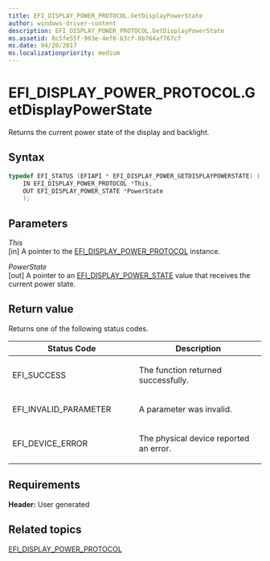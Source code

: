 ```yaml
---
title: EFI_DISPLAY_POWER_PROTOCOL.GetDisplayPowerState
author: windows-driver-content
description: EFI_DISPLAY_POWER_PROTOCOL.GetDisplayPowerState
ms.assetid: 8c5fe55f-903e-4ef0-b3cf-8b764af767cf
ms.date: 04/20/2017
ms.localizationpriority: medium
---
```


# EFI\_DISPLAY\_POWER\_PROTOCOL.GetDisplayPowerState


Returns the current power state of the display and backlight.

## Syntax


```cpp
typedef EFI_STATUS (EFIAPI * EFI_DISPLAY_POWER_GETDISPLAYPOWERSTATE) (
    IN EFI_DISPLAY_POWER_PROTOCOL *This,
    OUT EFI_DISPLAY_POWER_STATE *PowerState 
    );
```

## Parameters


<a href="" id="this"></a>*This*  
\[in\] A pointer to the [EFI\_DISPLAY\_POWER\_PROTOCOL](efi-display-power-protocol.md) instance.

<a href="" id="powerstate"></a>*PowerState*  
\[out\] A pointer to an [EFI\_DISPLAY\_POWER\_STATE](efi-display-power-state.md) value that receives the current power state.

## Return value


Returns one of the following status codes.

<table>
<colgroup>
<col width="50%" />
<col width="50%" />
</colgroup>
<thead>
<tr class="header">
<th>Status Code</th>
<th>Description</th>
</tr>
</thead>
<tbody>
<tr class="odd">
<td><p>EFI_SUCCESS</p></td>
<td><p>The function returned successfully.</p></td>
</tr>
<tr class="even">
<td><p>EFI_INVALID_PARAMETER</p></td>
<td><p>A parameter was invalid.</p></td>
</tr>
<tr class="odd">
<td><p>EFI_DEVICE_ERROR</p></td>
<td><p>The physical device reported an error.</p></td>
</tr>
</tbody>
</table>

 

## Requirements


**Header:** User generated

## Related topics
[EFI\_DISPLAY\_POWER\_PROTOCOL](efi-display-power-protocol.md)  



